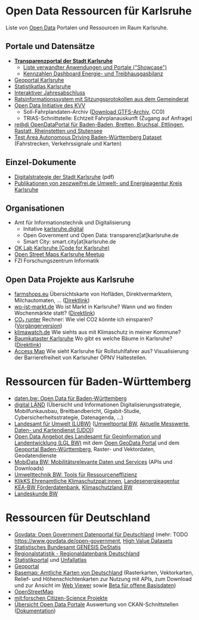 # Open Data Ressourcen für Karlsruhe
Liste von [Open Data](https://www.govdata.de/open-government) Portalen und Ressourcen im Raum Karlsruhe.

## Portale und Datensätze
- [**Transparenzportal der Stadt Karlsruhe**](https://transparenz.karlsruhe.de/)
  	- [Liste verwandter Anwendungen und Portale ("Showcase")](https://transparenz.karlsruhe.de/showcase)
  	- [Kennzahlen Dashboard Energie- und Treibhausgasbilanz](https://web1.karlsruhe.de/transparenz/index.html)
- [Geoportal Karlsruhe](https://www.karlsruhe.de/mobilitaet-stadtbild/bauen-und-immobilien/geoportal-karlsruhe)
- [Statistikatlas Karlsruhe](https://web6.karlsruhe.de/Stadtentwicklung/statistik/atlas/)
- [Interaktiver Jahresabschluss](https://primary.axians-ikvs.de/sj/Produkthaushalt.xhtml?jahr=2020&kid=185b19qf18jl18cg18jl185b185b185b185b185b185b185b185b185b185b18jh18ce18jh19pz185b&typ=19x419xk19x219xi&dswid=516)
- [Ratsinformationssystem mit Sitzungsprotokollen aus dem Gemeinderat](https://sitzungskalender.karlsruhe.de/db/ratsinformation/start)
- [Open Data Initiative des KVV](https://www.kvv.de/fahrplan/fahrplaene/open-data.html)
  - Soll-Fahrplandaten-Archiv ([Download GTFS-Archiv](https://projekte.kvv-efa.de/GTFS/google_transit.zip), CC0)
  - TRIAS-Schnittstelle: Echtzeit Fahrplanauskunft (Zugang auf Anfrage)
- [re@di OpenDataPortal für Baden-Baden, Bretten, Bruchsal, Ettlingen, Rastatt, Rheinstetten und Stutensee](https://opendata.readi.de)
- [Test Area Autonomous Driving Baden-Württemberg Dataset](https://github.com/fzi-forschungszentrum-informatik/test-area-autonomous-driving-dataset) (Fahrstrecken, Verkehrssignale und Karten)

## Einzel-Dokumente
- [Digitalstrategie der Stadt Karlsruhe](https://web1.karlsruhe.de/ris/oparl/bodies/0001/downloadfiles/00635290.pdf) (pdf)
- [Publikationen von zeozweifrei.de Umwelt- und Energieagentur Kreis Karlsruhe](https://zeozweifrei.de/publikationen/)

## Organisationen
- Amt für Informationstechnik und Digitalisierung
  - Initative [karlsruhe.digital](https://karlsruhe.digital/smart-city/)
  - Open Government und Open Data: transparenz[at]karlsruhe.de
  - Smart City:  smart.city[at]karlsruhe.de
- [OK Lab Karlsruhe (Code for Karlsruhe)](https://ok-lab-karlsruhe.de/)
- [Open Street Maps Karlsruhe Meetup](https://wiki.openstreetmap.org/wiki/Karlsruhe)
- FZI Forschungszentrum Informatik

## Open Data Projekte aus Karlsruhe
- [farmshops.eu](https://ok-lab-karlsruhe.de/projekte/direktvermarkter-karte/) Übersichtskarte von Hofläden, Direktvermarktern, Milchautomaten, ... ([Direktlink](https://farmshops.eu/))
- [wo-ist-markt.de](https://github.com/wo-ist-markt/wo-ist-markt.github.io) Wo ist Markt in Karlsruhe? Wann und wo finden Wochenmärkte statt? ([Direktlink](https://www.wo-ist-markt.de/#karlsruhe))
- [CO₂ runter](https://co2runter.ok-lab-karlsruhe.de/) Rechner: Wie viel CO2 könnte ich einsparen? ([Vorgängerversion](https://ok-lab-karlsruhe.de/projekte/klimadashboard/))
- [klimawatch.de](https://klimawatch.de/) Wie siehts aus mit Klimaschutz in meiner Kommune?
- [Baumkataster Karlsruhe](https://ok-lab-karlsruhe.de/projekte/baumkataster/) Wo gibt es welche Bäume in Karlsruhe? ([Direktlink](https://codeforkarlsruhe.github.io/baumkataster/))
- [Access Map](https://accessmap.karlsruhe.codefor.de/) Wie sieht Karlsruhe für Rollstuhlfahrer aus? Visualisierung der Barrierefreiheit von Karlsruher ÖPNV Haltestellen.


# Ressourcen für Baden-Württemberg
- [daten.bw: Open Data für Baden-Württemberg](https://www.daten-bw.de/)
- [digital LÄND](https://digital-laend.de/) (Übersicht und Informationen Digitalisierungsstrategie, Mobilfunkausbau, Breitbandbericht, Gigabit-Studie, Cybersicherheitsstrategie, Datenagenda, ...)
- [Landesamt für Umwelt (LUBW)](https://www.lubw.baden-wuerttemberg.de/) ([Umweltportal BW](https://umweltportal.baden-wuerttemberg.de/umweltdaten), [Aktuelle Messwerte](https://www.lubw.baden-wuerttemberg.de/aktuelle-messwerte), [Daten- und Kartendienst (UDO)](https://udo.lubw.baden-wuerttemberg.de))
- [Open Data Angebot des Landesamt für Geoinformation und Landentwicklung (LGL BW)](https://www.lgl-bw.de/Produkte/Open-Data/) mit dem [Open GeoData Portal](https://opengeodata.lgl-bw.de) und dem [Geoportal Baden-Württemberg](https://www.geoportal-bw.de/), Raster- und Vektordaten, Geodatendienste
- [MobiData BW: Mobilitätsrelevante Daten und Services](https://mobidata-bw.de/dataset) (APIs und Downloads)
- [Umwelttechnik BW: Tools für Ressourceneffizienz](https://www.umwelttechnik-bw.de/de/inhalte/tools)
- [KlikKS Ehrenamtliche Klimaschutzpat:innen](https://klikks-bw.de/), [Landesenergieagentur KEA-BW Förderdatenbank](https://www.kea-bw.de/foerderdatenbank), [Klimaschutzland BW](https://klimaschutzland.baden-wuerttemberg.de/)
- [Landeskunde BW](https://www.leo-bw.de/)
 
# Ressourcen für Deutschland
- [Govdata: Open Government Datenportal für Deutschland](https://www.govdata.de/) (mehr: TODO https://www.govdata.de/open-government, [High Value Datasets](https://www.govdata.de/suche?tags=hvd)
- [Statistisches Bundesamt GENESIS DeStatis](https://www-genesis.destatis.de/genesis/online)
- [Regionalstatistik - Regionaldatenbank Deutschland](https://www.regionalstatistik.de/genesis/online/)
- [Statistikportal](https://statistikportal.de) und [Unfallatlas](https://unfallatlas.statistikportal.de/)
- [Geoportal](https://www.geoportal.de/)
- [Basemap: Amtliche Karten von Deutschland](https://basemap.de/) (Rasterkarten, Vektorkarten, Relief- und Höhenschichtenkarten zur Nutzung mit APIs, zum Download und zur Ansicht im [Web Viewer](https://basemap.de/viewer/) sowie [Beta für offene Basisdaten](https://basemap.de/open_data/))
- [OpenStreetMap](https://openstreetmap.de/)
- [mit:forschen Citizen-Science Projekte](https://www.mitforschen.org/projekte)
- [Übersicht Open Data Portale](https://public.tableau.com/app/profile/michael.riedm.ller/viz/bersichtV2OpenDataPortale/Dashboard1#1) Auswertung von CKAN-Schnittstellen ([Dokumentation](https://ok-lab-karlsruhe.de/projekte/odportals/))
  
